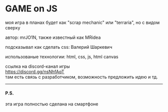 GAME on JS
==========

моя игра в планах будет как "scrap mechanic" или "terraria", но с видом сверху  
  
автор: mrJO1N, также известный как MRidea  
  
подсказывал как сделать css: Валерий Шаркевич  
  
использованые технологии: html, css, js, html canvas  
  
ссылка на discord-канал игры  
https://discord.gg/nsNhfAqT  
там есть связь с разработчиком, возможность предложить идею и тд.

* * *

#### P.S.

эта игра полностью сделана на смартфоне
